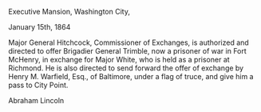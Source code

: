 Executive Mansion,
Washington City,

January 15th, 1864

Major General Hitchcock, Commissioner of Exchanges, is authorized and directed to offer Brigadier General Trimble, now a prisoner of war in Fort McHenry, in exchange for Major White, who is held as a prisoner at Richmond. He is also directed to send forward the offer of exchange by Henry M. Warfield, Esq., of Baltimore, under a flag of truce, and give him a pass to City Point.

Abraham Lincoln